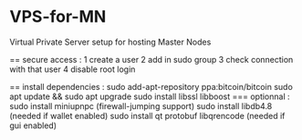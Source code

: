# VPS-for-MN
Virtual Private Server setup for hosting Master Nodes

== secure access :
1 create a user
2 add in sudo group
3 check connection with that user
4 disable root login

== install dependencies : 
 sudo add-apt-repository ppa:bitcoin/bitcoin
 sudo apt update && sudo apt upgrade
 sudo install libssl libboost 
=== optionnal : 
 sudo install miniupnpc (firewall-jumping support)
 sudo install libdb4.8 (needed if wallet enabled)
 sudo install qt protobuf libqrencode (needed if gui enabled)
 
